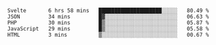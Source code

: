 <!--START_SECTION:waka-->
```text
Svelte       6 hrs 58 mins   ████████████████████░░░░░   80.49 % 
JSON         34 mins         █▓░░░░░░░░░░░░░░░░░░░░░░░   06.63 % 
PHP          30 mins         █▒░░░░░░░░░░░░░░░░░░░░░░░   05.87 % 
JavaScript   29 mins         █▒░░░░░░░░░░░░░░░░░░░░░░░   05.58 % 
HTML         3 mins          ▒░░░░░░░░░░░░░░░░░░░░░░░░   00.67 % 
```
<!--END_SECTION:waka-->
